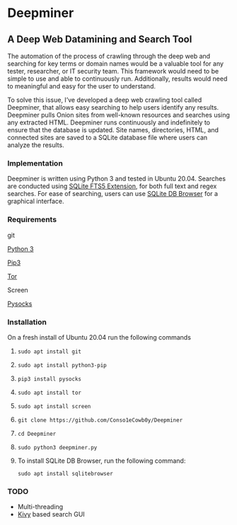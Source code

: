 # Deepminer

## A Deep Web Datamining and Search Tool

The automation of the process of crawling through the deep web and searching for key terms or domain names would be a valuable tool for any tester, researcher, or IT security team. This framework would need to be simple to use and able to continuously run. Additionally, results would need to meaningful and easy for the user to understand.

To solve this issue, I’ve developed a deep web crawling tool called Deepminer, that allows easy searching to help users identify any results. Deepminer pulls Onion sites from well-known resources and searches using any extracted HTML. Deepminer runs continuously and indefinitely to ensure that the database is updated. Site names, directories, HTML, and connected sites are saved to a SQLite database file where users can analyze the results.

### Implementation

Deepminer is written using Python 3 and tested in Ubuntu 20.04. Searches are conducted using [SQLite FTS5 Extension](https://www.sqlite.org/fts5.html), for both full text and regex searches. For ease of searching, users can use [SQLite DB Browser](https://github.com/sqlitebrowser/sqlitebrowser) for a graphical interface.

### Requirements

git

[Python 3](https://www.python.org/downloads/release/python-383/)

[Pip3](https://pip.pypa.io/en/stable/installing/)

[Tor](https://packages.ubuntu.com/focal/tor)

Screen

[Pysocks](https://pypi.org/project/PySocks/)

### Installation

On a fresh install of Ubuntu 20.04 run the following commands

1. ```
   sudo apt install git
   ```

2. ```
   sudo apt install python3-pip
   ```

3. ```
   pip3 install pysocks
   ```

4. ```
   sudo apt install tor
   ```

5. ```
   sudo apt install screen
   ```

6. ```
   git clone https://github.com/Conso1eCowb0y/Deepminer
   ```

7. ```
   cd Deepminer
   ```

8. ```
   sudo python3 deepminer.py
   ```

9. To install SQLite DB Browser, run the following command:

   ```
   sudo apt install sqlitebrowser
   ```

### TODO

- Multi-threading
- [Kivy](https://kivy.org/) based search GUI





